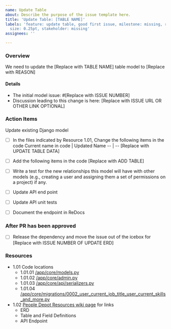 ```yaml
---
name: Update Table
about: Describe the purpose of the issue template here.
title: 'Update Table: [TABLE NAME]'
labels: 'feature: update table, good first issue, milestone: missing, role: back end,
  size: 0.25pt, stakeholder: missing'
assignees: ''

---
```


### Overview
We need to update the [Replace with TABLE NAME] table model to [Replace with REASON]

#### Details
- The initial model issue: #[Replace with ISSUE NUMBER]
- Discussion leading to this change is here: [Replace with ISSUE URL OR OTHER LINK OPTIONAL]

### Action Items
Update existing Django model
  - [ ] In the files indicated by Resource 1.01, Change the following items in the code
Current name in code | Updated Name
-- | --
[Replace with UPDATE TABLE DATA]

- [ ] Add the following items in the code
[Replace with ADD TABLE]
- [ ] Write a test for the new relationships this model will have with other models (e.g., creating a user and assigning them a set of permissions on a project) if any.
- [ ] Update API end point
- [ ] Update API unit tests
- [ ] Document the endpoint in ReDocs

### After PR has been approved
- [ ] Release the dependency and move the issue out of the icebox for [Replace with ISSUE NUMBER OF UPDATE ERD]

### Resources
- 1.01 Code locations
   - 1.01.01 [/app/core/models.py](https://github.com/hackforla/peopledepot/blob/main/app/core/models.py)
   - 1.01.02 [/app/core/admin.py](https://github.com/hackforla/peopledepot/blob/main/app/core/admin.py)
   - 1.01.03 [/app/core/api/serializers.py](https://github.com/hackforla/peopledepot/blob/main/app/core/api/serializers.py)
   - 1.01.04 [/app/core/migrations/0002_user_current_job_title_user_current_skills_and_more.py](https://github.com/hackforla/peopledepot/blob/main/app/core/migrations/0002_user_current_job_title_user_current_skills_and_more.py)
- 1.02 [People Depot Resources wiki page](https://github.com/hackforla/peopledepot/wiki/Resources-and-Links) for links
  - ERD
  - Table and Field Definitions
  - API Endpoint
